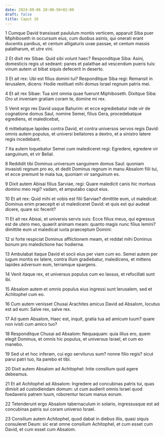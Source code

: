 ```yaml
---
date: 2024-09-06 20:00:50+02:00
draft: false
title: Caput 16
---
```





1 Cumque David transisset paululum montis verticem, apparuit Siba puer Miphiboseth in occursum eius, cum duobus asinis, qui onerati erant ducentis panibus, et centum alligaturis uvae passae, et centum massis palatharum, et utre vini.

2 Et dixit rex Sibae. Quid sibi volunt haec? Responditque Siba: Asini, domesticis regis ut sedeant: panes et palathae ad vescendum pueris tuis: vinum autem ut bibat siquis defecerit in deserto.

3 Et ait rex: Ubi est filius domini tui? Responditque Siba regi: Remansit in Ierusalem, dicens: Hodie restituet mihi domus Israel regnum patris mei.

4 Et ait rex Sibae: Tua sint omnia quae fuerunt Miphiboseth. Dixitque Siba: Oro ut inveniam gratiam coram te, domine mi rex.

5 Venit ergo rex David usque Bahurim: et ecce egrediebatur inde vir de cognatione domus Saul, nomine Semei, filius Gera, procedebatque egrediens, et maledicebat,

6 mittebatque lapides contra David, et contra universos servos regis David: omnis autem populus, et universi bellatores a dextro, et a sinistro latere regis incedebant.

7 Ita autem loquebatur Semei cum malediceret regi: Egredere, egredere vir sanguinum, et vir Belial.

8 Reddidit tibi Dominus universum sanguinem domus Saul: quoniam invasisti regnum pro eo, et dedit Dominus regnum in manu Absalom filii tui, et ecce premunt te mala tua, quoniam vir sanguinum es.

9 Dixit autem Abisai filius Sarviae, regi: Quare maledicit canis hic mortuus domino meo regi? vadam, et amputabo caput eius.

10 Et ait rex: Quid mihi et vobis est filii Sarviae? dimittite eum, ut maledicat: Dominus enim praecepit ei ut malediceret David: et quis est qui audeat dicere, quare sic fecerit?

11 Et ait rex Abisai, et universis servis suis: Ecce filius meus, qui egressus est de utero meo, quaerit animam meam: quanto magis nunc filius Iemini? dimittite eum ut maledicat iuxta praeceptum Domini:

12 si forte respiciat Dominus afflictionem meam, et reddat mihi Dominus bonum pro maledictione hac hodierna.

13 Ambulabat itaque David et socii eius per viam cum eo. Semei autem per iugum montis ex latere, contra illum gradiebatur, maledicens, et mittens lapides adversum eum, terramque spargens.

14 Venit itaque rex, et universus populus cum eo lassus, et refocillati sunt ibi.

15 Absalom autem et omnis populus eius ingressi sunt Ierusalem, sed et Achitophel cum eo.

16 Cum autem venisset Chusai Arachites amicus David ad Absalom, locutus est ad eum: Salve rex, salve rex.

17 Ad quem Absalom, Haec est, inquit, gratia tua ad amicum tuum? quare non ivisti cum amico tuo?

18 Responditque Chusai ad Absalom: Nequaquam: quia illius ero, quem elegit Dominus, et omnis hic populus, et universus Israel, et cum eo manebo.

19 Sed ut et hoc inferam, cui ego serviturus sum? nonne filio regis? sicut parui patri tuo, ita parebo et tibi.

20 Dixit autem Absalom ad Achitophel: Inite consilium quid agere debeamus.

21 Et ait Achitophel ad Absalom: Ingredere ad concubinas patris tui, quas dimisit ad custodiendam domum: ut cum audierit omnis Israel quod foedaveris patrem tuum, roborentur tecum manus eorum.

22 Tetenderunt ergo Absalom tabernaculum in solario, ingressusque est ad concubinas patris sui coram universo Israel.

23 Consilium autem Achitophel, quod dabat in diebus illis, quasi siquis consuleret Deum: sic erat omne consilium Achitophel, et cum esset cum David, et cum esset cum Absalom.

